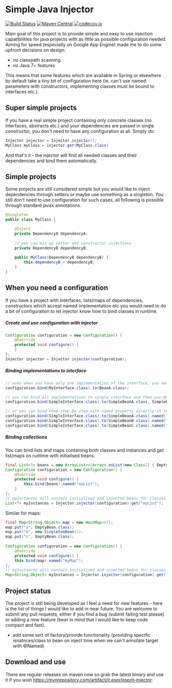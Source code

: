 # Simple Java Injector
[![Build Status](https://travis-ci.org/espr-it/injector.svg?branch=master)](https://travis-ci.org/espr-it/injector) [![Maven Central](https://img.shields.io/maven-central/v/it.espr/esprit-injector.svg)](https://mvnrepository.com/artifact/it.espr/esprit-injector) [![codecov.io](http://codecov.io/github/espr-it/injector/coverage.svg?branch=master)](http://codecov.io/github/espr-it/injector?branch=master)

Main goal of this project is to provide simple and easy to use injection capatibilities for java projects with as little as possible configuration needed. Aiming for speed (especially on Google App Engine) made me to do some upfront decisions on design:

- no classpath scanning
- no Java 7+ features

This means that some features which are available in Spring or elsewhere by default take a tiny bit of configuration here (ie. can't use named parameters with constructors, implementing classes must be bound to interfaces etc.).

## Super simple projects

If you have a real simple project containing only concrete classes (no interfaces, abstracts etc.) and your dependencies are passed in single constructor, you don't need to have any configuration at all. Simply do:

```java
Injector injector = Injector.injector();
MyClass myClass = injector.get(MyClass.class)
```

And that's it - the injector will find all needed classes and their dependencies and bind them automatically.

## Simple projects

Some projects are still considered simple but you would like to inject dependencies through setters or maybe use something as a singleton. You still don't need to use configuration for such cases, all following is possible through standard javax annotations.

```java
@Singleton
public class MyClass {

    @Inject
    private DependencyA dependencyA;
    
    // you can mix-up setter and constructor injections
    private DependencyB dependencyB;
    
    public MyClass(DependencyB dependencyB) {
    	this.dependencyB = dependencyB;
    }
}
```


## When you need a configuration

If you have a project with interfaces, lists/maps of dependencies, constructors which accept named implementation etc you would need to do a bit of configuration to let injector know how to bind classes in runtime.

##### Create and use configuration with injector

```java
Configuration configuration = new Configuration() {
    @Override
    protected void configure() {
    }
};
Injector injector = Injector.injector(configuration);
```

##### Binding implementations to interface

```java
// even when you have only one implementation of the interface, you need to bind it
configuration.bind(MyInterface.class).to(BeanA.class);

// you can bind all implementations to single interface and then use @Named annotation on beans to pick correct one
configuration.bind(SimpleInterface.class).to(SimpleBeanA.class, SimpleBeanB.class, SimpleBeanC.class);

// or you can bind them step by step with named property directly in the config (ie. when you can't add @Named annotation to implementing beans)
configuration.bind(SimpleInterface.class).to(SimpleBeanA.class).named("beanA");
configuration.bind(SimpleInterface.class).to(SimpleBeanB.class).named("beanB");
configuration.bind(SimpleInterface.class).to(SimpleBeanC.class).named("beanC");
```

##### Binding collections

You can bind lists and maps containing both classes and instances and get list/maps on runtime with initialised beans.

```java
final List<?> beans = new ArrayList<>(Arrays.asList(new Class[] { EmptyBean.class, new SingletonBean(), EmptyBean.class }));
Configuration configuration = new Configuration() {
    @Override
    protected void configure() {
        this.bind(beans).named("myList");
    }
};
// myInstances will contain initialised and injected beans for classes and the same instance of SingletonBean you have configured
List<?> myInstances = Injector.injector(configuration).get("myList");
```

Similar for maps:
```java
final Map<String,Object> map = new HashMap<>();
map.put("a", EmptyBean.class);
map.put("b", new SingletonBean());
map.put("c", EmptyBean.class);
		
Configuration configuration = new Configuration() {
    @Override
    protected void configure() {
    this.bind(map).named("myMap");
};
// myInstances will contain initialised and injected beans for classes and the same instance of SingletonBean you have configured
Map<String,Object> myInstances = Injector.injector(configuration).get("myMap");
```

## Project status

The project is still being developed as I feel a need for new features - here is the list of things I would like to add in near future. You are welcome to submit any pull requests, either if you find a bug (submit failing test please) or adding a new feature (bear in mind that I would like to keep code compact and fast).

- add some sort of factory/provide functionality (providing specific isnatnces/class to bean on inject time when we can't annotate target with @Named)

## Download and use

There are regular releases on maven now so grab the latest binary and use it if you wish https://mvnrepository.com/artifact/it.espr/esprit-injector.

